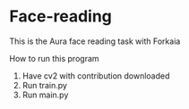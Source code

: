 # Face-reading

This is the Aura face reading task with Forkaia

How to run this program

1. Have cv2 with contribution downloaded
2. Run train.py
3. Run main.py
